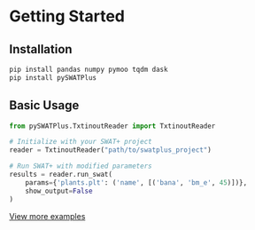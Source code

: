 # Getting Started

## Installation

```bash
pip install pandas numpy pymoo tqdm dask
pip install pySWATPlus
```

## Basic Usage

```python
from pySWATPlus.TxtinoutReader import TxtinoutReader

# Initialize with your SWAT+ project
reader = TxtinoutReader("path/to/swatplus_project")

# Run SWAT+ with modified parameters
results = reader.run_swat(
    params={'plants.plt': ('name', [('bana', 'bm_e', 45)])},
    show_output=False
)
```

[View more examples](https://github.com/swat-model/pySWATPlus/tree/main/examples)